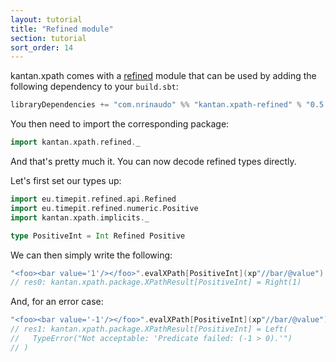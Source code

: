 ```yaml
---
layout: tutorial
title: "Refined module"
section: tutorial
sort_order: 14
---
```


kantan.xpath comes with a [refined](https://github.com/fthomas/refined) module that can be used
by adding the following dependency to your `build.sbt`:

```scala
libraryDependencies += "com.nrinaudo" %% "kantan.xpath-refined" % "0.5.2-SNAPSHOT"
```

You then need to import the corresponding package:

```scala
import kantan.xpath.refined._
```

And that's pretty much it. You can now decode refined types directly.

Let's first set our types up:

```scala
import eu.timepit.refined.api.Refined
import eu.timepit.refined.numeric.Positive
import kantan.xpath.implicits._

type PositiveInt = Int Refined Positive
```

We can then simply write the following:

```scala
"<foo><bar value='1'/></foo>".evalXPath[PositiveInt](xp"//bar/@value")
// res0: kantan.xpath.package.XPathResult[PositiveInt] = Right(1)
```

And, for an error case:

```scala
"<foo><bar value='-1'/></foo>".evalXPath[PositiveInt](xp"//bar/@value")
// res1: kantan.xpath.package.XPathResult[PositiveInt] = Left(
//   TypeError("Not acceptable: 'Predicate failed: (-1 > 0).'")
// )
```

